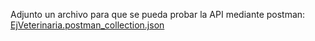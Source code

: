Adjunto un archivo para que se pueda probar la API mediante postman:
[EjVeterinaria.postman_collection.json](https://github.com/user-attachments/files/16603536/EjVeterinaria.postman_collection.json)
